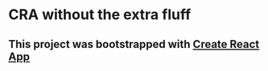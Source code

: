 # CRA without the extra fluff

## This project was bootstrapped with [Create React App](https://github.com/facebook/create-react-app)
